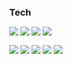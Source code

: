 ### Tech

<img src="https://img.shields.io/badge/-C-brightgreen?style=flat-square&logo=C&logoColor=white" /> <img src="https://img.shields.io/badge/-C%2B%2B-brightgreen?style=flat-square&logo=C%2B%2B&logoColor=white" /> <img src="https://img.shields.io/badge/-JS-yellow?style=flat-square&logo=JavaScript&logoColor=white" /> <img src="https://img.shields.io/badge/-C%23-red?style=flat-square&logo=C Sharp&logoColor=white" />

<img src="https://img.shields.io/badge/-Windows-%230078D6?style=flat-square&logo=Windows&logoColor=white"/>  <img src="https://img.shields.io/badge/-Microsoft SQL Server-%23CC2927?style=flat-square&logo=Microsoft SQL Server&logoColor=white"/>  <img src="https://img.shields.io/badge/-React.js-%2309D3AC?style=flat-square&logo=React&logoColor=white"/> <img src="https://img.shields.io/badge/-Electron-%2347848F?style=flat-square&logo=Electron&logoColor=white"/> <img src="https://img.shields.io/badge/-SQLite-%23003B57?style=flat-square&logo=SQLite&logoColor=white"/>
